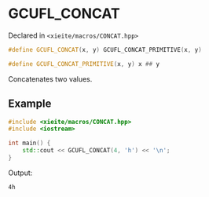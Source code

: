 # GCUFL_CONCAT
Declared in `<xieite/macros/CONCAT.hpp>`
```cpp
#define GCUFL_CONCAT(x, y) GCUFL_CONCAT_PRIMITIVE(x, y)

#define GCUFL_CONCAT_PRIMITIVE(x, y) x ## y
```
Concatenates two values.
## Example
```cpp
#include <xieite/macros/CONCAT.hpp>
#include <iostream>

int main() {
	std::cout << GCUFL_CONCAT(4, 'h') << '\n';
}
```
Output:
```
4h
```
